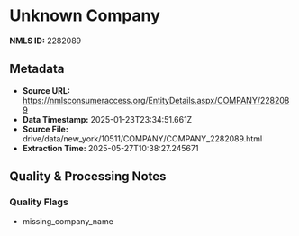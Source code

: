 # Unknown Company

**NMLS ID:** 2282089

## Metadata
- **Source URL:** https://nmlsconsumeraccess.org/EntityDetails.aspx/COMPANY/2282089
- **Data Timestamp:** 2025-01-23T23:34:51.661Z
- **Source File:** drive/data/new_york/10511/COMPANY/COMPANY_2282089.html
- **Extraction Time:** 2025-05-27T10:38:27.245671

## Quality & Processing Notes
### Quality Flags
- missing_company_name
